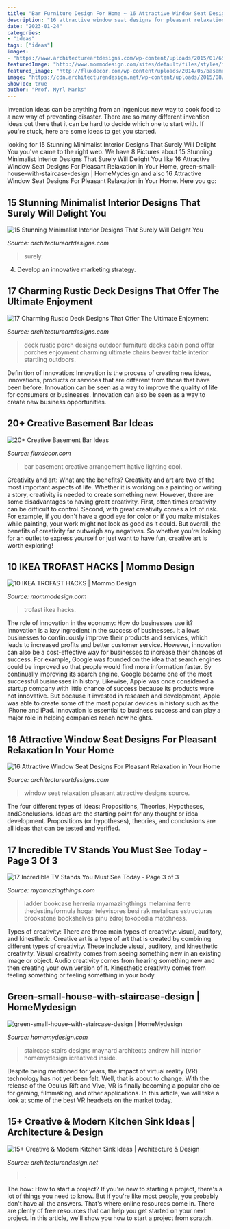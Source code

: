 ```yaml
---
title: "Bar Furniture Design For Home ~ 16 Attractive Window Seat Designs For Pleasant Relaxation In Your Home"
description: "16 attractive window seat designs for pleasant relaxation in your home"
date: "2023-01-24"
categories:
- "ideas"
tags: ["ideas"]
images:
- "https://www.architectureartdesigns.com/wp-content/uploads/2015/01/652-630x419.jpg"
featuredImage: "http://www.mommodesign.com/sites/default/files/styles/full_width/public/images/gallery/1583/trofast10.jpg?itok=0wglE5Qb"
featured_image: "http://fluxdecor.com/wp-content/uploads/2014/05/basement-bar-ideas/13-wall-arrangement.jpg"
image: "https://cdn.architecturendesign.net/wp-content/uploads/2015/08/AD-Creative-Modern-Kitchen-Sink-Ideas-09.jpg"
ShowToc: true
author: "Prof. Myrl Marks"
---
```



Invention ideas can be anything from an ingenious new way to cook food to a new way of preventing disaster. There are so many different invention ideas out there that it can be hard to decide which one to start with. If you're stuck, here are some ideas to get you started.

	

		
looking for 15 Stunning Minimalist Interior Designs That Surely Will Delight You you've came to the right web. We have 8 Pictures about 15 Stunning Minimalist Interior Designs That Surely Will Delight You like 16 Attractive Window Seat Designs For Pleasant Relaxation in Your Home, green-small-house-with-staircase-design | HomeMydesign and also 16 Attractive Window Seat Designs For Pleasant Relaxation in Your Home. Here you go:
		
    
## 15 Stunning Minimalist Interior Designs That Surely Will Delight You

<img loading=lazy src="https://www.architectureartdesigns.com/wp-content/uploads/2015/09/267.jpg" onerror="this.onerror=null;this.src='https://tse4.mm.bing.net/th?id=OIP.C6Tnh62GNRbesKR6FGjxwQHaFj&amp;pid=15.1';" alt="15 Stunning Minimalist Interior Designs That Surely Will Delight You">

_Source: architectureartdesigns.com_

>surely. 

	

4. Develop an innovative marketing strategy.

    
## 17 Charming Rustic Deck Designs That Offer The Ultimate Enjoyment

<img loading=lazy src="https://www.architectureartdesigns.com/wp-content/uploads/2015/02/17-Charming-Rustic-Deck-Designs-That-Offer-The-Ultimate-Enjoyment-16-630x942.jpg" onerror="this.onerror=null;this.src='https://tse4.mm.bing.net/th?id=OIP.tiJX4-ZVFot1PRa9Apa_pgHaLE&amp;pid=15.1';" alt="17 Charming Rustic Deck Designs That Offer The Ultimate Enjoyment">

_Source: architectureartdesigns.com_

>deck rustic porch designs outdoor furniture decks cabin pond offer porches enjoyment charming ultimate chairs beaver table interior startling outdoors. 

	

Definition of innovation:
Innovation is the process of creating new ideas, innovations, products or services that are different from those that have been before. Innovation can be seen as a way to improve the quality of life for consumers or businesses. Innovation can also be seen as a way to create new business opportunities.

    
## 20+ Creative Basement Bar Ideas

<img loading=lazy src="http://fluxdecor.com/wp-content/uploads/2014/05/basement-bar-ideas/13-wall-arrangement.jpg" onerror="this.onerror=null;this.src='https://tse4.mm.bing.net/th?id=OIP.cFNCNa6iVc-TO7xSlDm1QQHaJ3&amp;pid=15.1';" alt="20+ Creative Basement Bar Ideas">

_Source: fluxdecor.com_

>bar basement creative arrangement hative lighting cool. 

	

Creativity and art: What are the benefits?
Creativity and art are two of the most important aspects of life. Whether it is working on a painting or writing a story, creativity is needed to create something new. However, there are some disadvantages to having great creativity. First, often times creativity can be difficult to control. Second, with great creativity comes a lot of risk. For example, if you don't have a good eye for color or if you make mistakes while painting, your work might not look as good as it could. But overall, the benefits of creativity far outweigh any negatives. So whether you're looking for an outlet to express yourself or just want to have fun, creative art is worth exploring!

    
## 10 IKEA TROFAST HACKS | Mommo Design

<img loading=lazy src="http://www.mommodesign.com/sites/default/files/styles/full_width/public/images/gallery/1583/trofast10.jpg?itok=0wglE5Qb" onerror="this.onerror=null;this.src='https://tse1.mm.bing.net/th?id=OIP.dXr7f_rW_H1BkFoEtQnBXAHaJ4&amp;pid=15.1';" alt="10 IKEA TROFAST HACKS | Mommo Design">

_Source: mommodesign.com_

>trofast ikea hacks. 

	

The role of innovation in the economy: How do businesses use it?
Innovation is a key ingredient in the success of businesses. It allows businesses to continuously improve their products and services, which leads to increased profits and better customer service. However, innovation can also be a cost-effective way for businesses to increase their chances of success. For example, Google was founded on the idea that search engines could be improved so that people would find more information faster. By continually improving its search engine, Google became one of the most successful businesses in history. Likewise, Apple was once considered a startup company with little chance of success because its products were not innovative. But because it invested in research and development, Apple was able to create some of the most popular devices in history such as the iPhone and iPad. Innovation is essential to business success and can play a major role in helping companies reach new heights.

    
## 16 Attractive Window Seat Designs For Pleasant Relaxation In Your Home

<img loading=lazy src="https://www.architectureartdesigns.com/wp-content/uploads/2015/01/652-630x419.jpg" onerror="this.onerror=null;this.src='https://tse2.mm.bing.net/th?id=OIP.GrA1RYWEhQc_BN2UJjLhXAHaE7&amp;pid=15.1';" alt="16 Attractive Window Seat Designs For Pleasant Relaxation in Your Home">

_Source: architectureartdesigns.com_

>window seat relaxation pleasant attractive designs source. 

	

The four different types of ideas: Propositions, Theories, Hypotheses, andConclusions.
Ideas are the starting point for any thought or idea development. Propositions (or hypotheses), theories, and conclusions are all ideas that can be tested and verified.

    
## 17 Incredible TV Stands You Must See Today - Page 3 Of 3

<img loading=lazy src="https://myamazingthings.com/wp-content/uploads/2017/03/2b301_altra-ladder-tv-stand..jpg" onerror="this.onerror=null;this.src='https://tse1.mm.bing.net/th?id=OIP.NQGsoZ5IX7cfu84ii6dOZQHaHa&amp;pid=15.1';" alt="17 Incredible TV Stands You Must See Today - Page 3 of 3">

_Source: myamazingthings.com_

>ladder bookcase herreria myamazingthings melamina ferre thedestinyformula hogar televisores besi rak metalicas estructuras brookstone bookshelves pinu zdroj tokopedia matchness. 

	

Types of creativity: There are three main types of creativity: visual, auditory, and kinesthetic.
Creative art is a type of art that is created by combining different types of creativity. These include visual, auditory, and kinesthetic creativity. Visual creativity comes from seeing something new in an existing image or object. Audio creativity comes from hearing something new and then creating your own version of it. Kinesthetic creativity comes from feeling something or feeling something in your body.

    
## Green-small-house-with-staircase-design | HomeMydesign

<img loading=lazy src="https://homemydesign.com/wp-content/uploads/2012/12/green-small-house-with-staircase-design.jpg" onerror="this.onerror=null;this.src='https://tse3.mm.bing.net/th?id=OIP.OrOVL_ggNi8RbZvzz1NpSgHaKn&amp;pid=15.1';" alt="green-small-house-with-staircase-design | HomeMydesign">

_Source: homemydesign.com_

>staircase stairs designs maynard architects andrew hill interior homemydesign icreatived inside. 

	

Despite being mentioned for years, the impact of virtual reality (VR) technology has not yet been felt. Well, that is about to change. With the release of the Oculus Rift and Vive, VR is finally becoming a popular choice for gaming, filmmaking, and other applications. In this article, we will take a look at some of the best VR headsets on the market today.

    
## 15+ Creative &amp; Modern Kitchen Sink Ideas | Architecture &amp; Design

<img loading=lazy src="https://cdn.architecturendesign.net/wp-content/uploads/2015/08/AD-Creative-Modern-Kitchen-Sink-Ideas-09.jpg" onerror="this.onerror=null;this.src='https://tse4.mm.bing.net/th?id=OIP.Fx8z1IFagmnAMomeBRsZ1AHaMW&amp;pid=15.1';" alt="15+ Creative &amp; Modern Kitchen Sink Ideas | Architecture &amp; Design">

_Source: architecturendesign.net_

>. 

	

The how: How to start a project?
If you're new to starting a project, there's a lot of things you need to know. But if you're like most people, you probably don't have all the answers. That's where online resources come in. There are plenty of free resources that can help you get started on your next project. In this article, we'll show you how to start a project from scratch.

